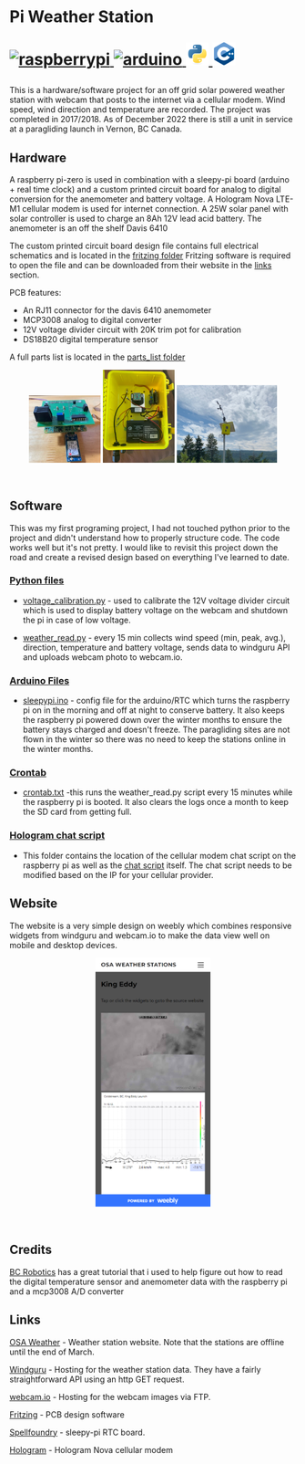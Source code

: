 # Pi Weather Station <p align="left"> <a href="https://www.raspberrypi.org/" target="_blank" rel="noreferrer"> <img src="https://cdn.jsdelivr.net/gh/devicons/devicon/icons/raspberrypi/raspberrypi-original.svg" alt="raspberrypi" width="40" height="40"/> </a><a href="https://www.arduino.cc/" target="_blank" rel="noreferrer"> <img src="https://cdn.worldvectorlogo.com/logos/arduino-1.svg" alt="arduino" width="40" height="40"/> </a> <a href="https://www.python.org" target="_blank" rel="noreferrer"> <img src="https://raw.githubusercontent.com/devicons/devicon/master/icons/python/python-original.svg" alt="python" width="40" height="40"/> </a><a href="https://www.w3schools.com/cpp/" target="_blank" rel="noreferrer"> <img src="https://raw.githubusercontent.com/devicons/devicon/master/icons/cplusplus/cplusplus-original.svg" alt="cplusplus" width="40" height="40"/> </a></p>

This is a hardware/software project for an off grid solar powered weather station with webcam that posts to the internet via a cellular modem. Wind speed, wind direction and temperature are recorded. The project was completed in 2017/2018. As of December 2022 there is still a unit in service at a paragliding launch in Vernon, BC Canada.

## Hardware

A raspberry pi-zero is used in combination with a sleepy-pi board (arduino + real time clock) and a custom printed circuit board for analog to digital conversion for the anemometer and battery voltage. A Hologram Nova LTE-M1 cellular modem is used for internet connection. A 25W solar panel with solar controller is used to charge an 8Ah 12V lead acid battery. The anemometer is an off the shelf Davis 6410

The custom printed circuit board design file contains full electrical schematics and is located in the [fritzing folder](./fritzing/) Fritzing software is required to open the file and can be downloaded from their website in the [links](#links) section.

PCB features:

- An RJ11 connector for the davis 6410 anemometer
- MCP3008 analog to digital converter
- 12V voltage divider circuit with 20K trim pot for calibration
- DS18B20 digital temperature sensor

A full parts list is located in the [parts_list folder](./parts_list/)

<p align="middle">
  <img src="./images/boards.jpg" width="25%" />
  <img src="./images/box_layout.JPG" width="25%" />
  <img src="./images/station_mounted.jpg" width="35%"/>
  </p>
<br/>

## Software

This was my first programing project, I had not touched python prior to the project and didn't understand how to properly structure code. The code works well but it's not pretty. I would like to revisit this project down the road and create a revised design based on everything I've learned to date.

### [Python files](./python_files/)

- [voltage_calibration.py](./python_files/voltage_calibration.py) - used to calibrate the 12V voltage divider circuit which is used to display battery voltage on the webcam and shutdown the pi in case of low voltage.

- [weather_read.py](./python_files/weather_read.py) - every 15 min collects wind speed (min, peak, avg.), direction, temperature and battery voltage, sends data to windguru API and uploads webcam photo to webcam.io.

### [Arduino Files](./sleepy-pi-arduino/)

- [sleepypi.ino](./sleepy-pi-arduino/sleepypi.ino) - config file for the arduino/RTC which turns the raspberry pi on in the morning and off at night to conserve battery. It also keeps the raspberry pi powered down over the winter months to ensure the battery stays charged and doesn't freeze. The paragliding sites are not flown in the winter so there was no need to keep the stations online in the winter months.

### [Crontab](./crontab/)

- [crontab.txt](./crontab/crontab.txt) -this runs the weather_read.py script every 15 minutes while the raspberry pi is booted. It also clears the logs once a month to keep the SD card from getting full.

### [Hologram chat script](./chatscript/)

- This folder contains the location of the cellular modem chat script on the raspberry pi as well as the [chat script](./chatscript/default-script.txt) itself. The chat script needs to be modified based on the IP for your cellular provider.

## Website

The website is a very simple design on weebly which combines responsive widgets from windguru and webcam.io to make the data view well on mobile and desktop devices.

<p align="middle">
  <img src="./images/osa-king_eddy.png" width="40%" />
    </p>
<br/>

## Credits

[BC Robotics](https://bc-robotics.com/tutorials/raspberry-pi-weather-station-part-2/) has a great tutorial that i used to help figure out how to read the digital temperature sensor and anemometer data with the raspberry pi and a mcp3008 A/D converter

## Links

[OSA Weather](https://osa-weather.weebly.com) - Weather station website. Note that the stations are offline until the end of March.

[Windguru](https://www.windguru.cz) - Hosting for the weather station data. They have a fairly straightforward API using an http GET request.

[webcam.io](https://webcam.io) - Hosting for the webcam images via FTP.

[Fritzing](https://www.fritzing.org) - PCB design software

[Spellfoundry](https://spellfoundry.com/) - sleepy-pi RTC board.

[Hologram](https://www.hologram.io/) - Hologram Nova cellular modem
